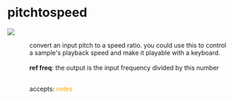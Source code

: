 
<a name=pitchtospeed></a><br>
# <b>pitchtospeed</b>
<img src="https://www.bespokesynth.com/docs/screenshots/pitchtospeed.png"><br>
<div style="display:inline-block;margin-left:50px;">
convert an input pitch to a speed ratio. you could use this to control a sample's playback speed and make it playable with a keyboard.<br/><br/>
<b>ref freq</b>: the output is the input frequency divided by this number<br>

<br>accepts: <font color=orange>notes</font> <br></div>
